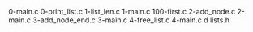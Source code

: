 0-main.c 0-print_list.c 1-list_len.c 1-main.c 100-first.c 2-add_node.c 2-main.c 3-add_node_end.c 3-main.c 4-free_list.c 4-main.c d lists.h
